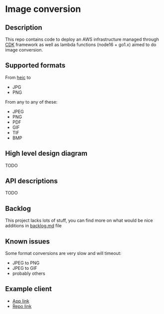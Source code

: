 # Image conversion

## Description
This repo contains code to deploy an AWS infrastructure managed through [CDK](https://aws.amazon.com/cdk/) framework as well as lambda functions (node16 + go1.x) aimed to do image conversion.

## Supported formats
From [heic](https://www.adobe.com/creativecloud/file-types/image/raster/heic-file.html) to
- JPG
- PNG

From any to any of these:
- JPEG
- PNG
- PDF
- GIF
- TIF
- BMP


## High level design diagram
TODO

## API descriptions

TODO

## Backlog

This project lacks lots of stuff, you can find more on what would be nice additions in [backlog.md](https://github.com/Shaance/heic-to-jpg-aws/blob/main/backlog.md) file

## Known issues
Some format conversions are very slow and will timeout:
- JPEG to PNG
- JPEG to GIF
- probably others
## Example client
- [App link](https://images.hashcode.dev/)
- [Repo link](https://github.com/Shaance/image-converter-client)
